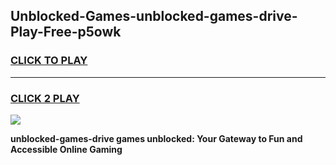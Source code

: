 
## Unblocked-Games-unblocked-games-drive-Play-Free-p5owk
<h3>
<a href="https://premium76.site?title=unblocked-games-drive&ref=15A">CLICK TO PLAY</a></h3>
<hr>

<h3>
<a href="https://premium76.site?title=unblocked-games-drive&ref=15A">CLICK 2 PLAY</a>
  
</h3>

<a href="https://premium76.site?title=unblocked-games-drive&ref=15A"><img src="https://clearcache.store/games.png"></a>


**unblocked-games-drive games unblocked: Your Gateway to Fun and Accessible Online Gaming**
